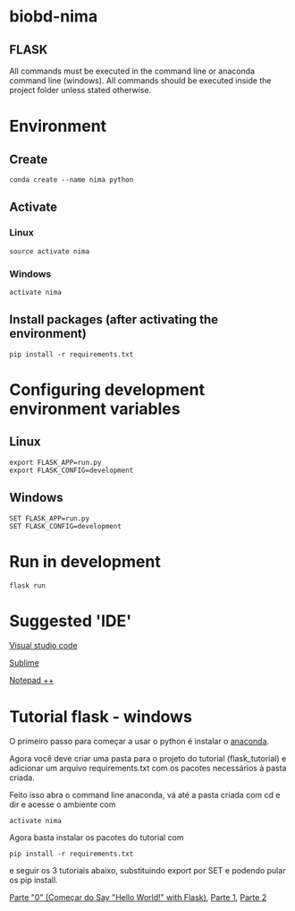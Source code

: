 # biobd-nima

## FLASK

All commands must be executed in the command line or anaconda command line (windows). All commands should be executed inside the project folder unless stated otherwise.

# Environment 

## Create 
```
conda create --name nima python
```
## Activate

### Linux
```
source activate nima
```

### Windows
```
activate nima
```

## Install packages (after activating the environment)

```
pip install -r requirements.txt
```

# Configuring development environment variables

## Linux

```
export FLASK_APP=run.py
export FLASK_CONFIG=development
```

## Windows

```
SET FLASK_APP=run.py
SET FLASK_CONFIG=development
```

# Run in development

```
flask run
```

# Suggested 'IDE'

[Visual studio code](https://code.visualstudio.com/)

[Sublime](https://www.sublimetext.com/3)

[Notepad ++](https://notepad-plus-plus.org/)

# Tutorial flask - windows

O primeiro passo para começar a usar o python é instalar o [anaconda](https://repo.continuum.io/archive/Anaconda3-4.4.0-Windows-x86_64.exe).

Agora você deve criar uma pasta para o projeto do tutorial (flask_tutorial) e
adicionar um arquivo requirements.txt com os pacotes necessários à pasta criada.

Feito isso abra o command line anaconda, vá até a pasta criada com cd
e dir e acesse o ambiente com
```
activate nima
```

Agora basta instalar os pacotes do tutorial com 
```
pip install -r requirements.txt
``` 

e seguir os 3 tutoriais abaixo, substituindo export
por SET e podendo pular os pip install.

[Parte "0" (Começar do Say "Hello World!" with Flask)](https://scotch.io/tutorials/getting-started-with-flask-a-python-microframework), 
[Parte 1](https://scotch.io/tutorials/build-a-crud-web-app-with-python-and-flask-part-one), 
[Parte 2]( https://scotch.io/tutorials/build-a-crud-web-app-with-python-and-flask-part-two)

